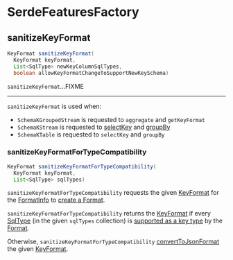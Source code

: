 # SerdeFeaturesFactory

## <span id="sanitizeKeyFormat"> sanitizeKeyFormat

```java
KeyFormat sanitizeKeyFormat(
  KeyFormat keyFormat,
  List<SqlType> newKeyColumnSqlTypes,
  boolean allowKeyFormatChangeToSupportNewKeySchema)
```

`sanitizeKeyFormat`...FIXME

---

`sanitizeKeyFormat` is used when:

* `SchemaKGroupedStream` is requested to `aggregate` and `getKeyFormat`
* `SchemaKStream` is requested to [selectKey](../SchemaKStream.md#selectKey) and [groupBy](../SchemaKStream.md#groupBy)
* `SchemaKTable` is requested to `selectKey` and `groupBy`

### <span id="sanitizeKeyFormatForTypeCompatibility"> sanitizeKeyFormatForTypeCompatibility

```java
KeyFormat sanitizeKeyFormatForTypeCompatibility(
  KeyFormat keyFormat,
  List<SqlType> sqlTypes)
```

`sanitizeKeyFormatForTypeCompatibility` requests the given [KeyFormat](KeyFormat.md) for the [FormatInfo](KeyFormat.md#getFormatInfo) to [create a Format](FormatFactory.md#of).

`sanitizeKeyFormatForTypeCompatibility` returns the [KeyFormat](KeyFormat.md) if every [SqlType](../types/SqlType.md) (in the given `sqlTypes` collection) is [supported as a key type](Format.md#supportsKeyType) by the [Format](Format.md).

Otherwise, `sanitizeKeyFormatForTypeCompatibility` [convertToJsonFormat](#convertToJsonFormat) the given [KeyFormat](KeyFormat.md).

